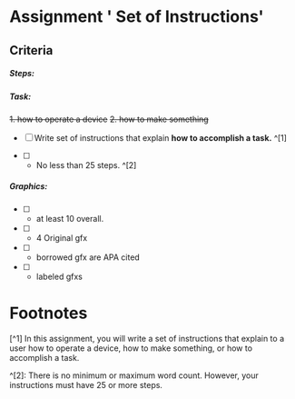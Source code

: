 # Assignment  ' Set of Instructions' 


## Criteria
#####  Steps:
##### Task:
~~1.	how to operate a device~~ 
~~2.	how to make something~~
- [ ] Write set of instructions that explain **how to accomplish a task.** ^[1]

- [ ] - No less than 25 steps. ^[2]

##### Graphics:
- [ ] 	-	at least 10 overall.
- [ ] 	-	4 Original gfx
- [ ] 	- borrowed gfx are APA cited
- [ ] 	- labeled gfxs

# Footnotes

[^1] In this assignment, you will write a set of instructions that explain to a user how to operate a device, how to make something, or how to accomplish a task.

^[2]: There is no minimum or maximum word count. However, your instructions must have 25 or more steps.

<!--stackedit_data:
eyJoaXN0b3J5IjpbMjA5Mjg4OTcyMV19
-->